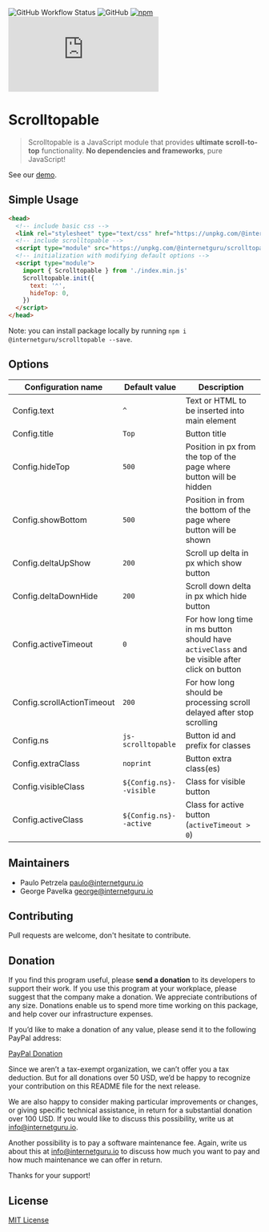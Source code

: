 
![GitHub Workflow Status](https://img.shields.io/github/workflow/status/internetguru/scrolltopable/Build)
![GitHub](https://img.shields.io/github/license/internetguru/scrolltopable)
[![npm](https://img.shields.io/npm/v/@internetguru/scrolltopable)](https://www.npmjs.com/package/@internetguru/scrolltopable)
![GitHub file size in bytes](https://img.shields.io/github/size/internetguru/scrolltopable/index.min.js?label=minified%20size)

# Scrolltopable

> Scrolltopable is a JavaScript module that provides **ultimate scroll-to-top** functionality. **No dependencies and frameworks**, pure JavaScript!

See our [demo](https://internetguru.github.io/scrolltopable/).

## Simple Usage

```html
<head>
  <!-- include basic css -->
  <link rel="stylesheet" type="text/css" href="https://unpkg.com/@internetguru/scrolltopable@latest/basic.css"/>
  <!-- include scrolltopable -->
  <script type="module" src="https://unpkg.com/@internetguru/scrolltopable@latest/index.min.js"></script>
  <!-- initialization with modifying default options -->
  <script type="module">
    import { Scrolltopable } from './index.min.js'
    Scrolltopable.init({
      text: '⌃',
      hideTop: 0,
    })
  </script>
</head>
```

Note: you can install package locally by running `npm i @internetguru/scrolltopable --save`.

## Options

|Configuration name|Default value|Description|
|------------------|-------------|-----------|
|Config.text | `^` | Text or HTML to be inserted into main element |
|Config.title | `Top` | Button title |
|Config.hideTop | `500` | Position in px from the top of the page where button will be hidden |
|Config.showBottom | `500` | Position in from the bottom of the page where button will be shown |
|Config.deltaUpShow | `200` | Scroll up delta in px which show button |
|Config.deltaDownHide | `200` | Scroll down delta in px which hide button |
|Config.activeTimeout | `0` | For how long time in ms button should have `activeClass` and be visible after click on button |
|Config.scrollActionTimeout | `200` | For how long should be processing scroll delayed after stop scrolling |
|Config.ns | `js-scrolltopable` | Button id and prefix for classes |
|Config.extraClass | `noprint` | Button extra class(es) |
|Config.visibleClass | `${Config.ns}--visible` | Class for visible button |
|Config.activeClass | `${Config.ns}--active` | Class for active button (`activeTimeout > 0`) |

## Maintainers

-  Paulo Petrzela paulo@internetguru.io
-  George Pavelka george@internetguru.io

## Contributing

Pull requests are welcome, don't hesitate to contribute.

## Donation

If you find this program useful, please **send a donation** to its developers to support their work. If you use this program at your workplace, please suggest that the company make a donation. We appreciate contributions of any size. Donations enable us to spend more time working on this package, and help cover our infrastructure expenses.

If you’d like to make a donation of any value, please send it to the following PayPal address:

[PayPal Donation](https://www.paypal.com/donate/?hosted_button_id=FVH97VVYW8NM6)

Since we aren’t a tax-exempt organization, we can’t offer you a tax deduction. But for all donations over 50 USD, we’d be happy to recognize your contribution on this README file for the next release.

We are also happy to consider making particular improvements or changes, or giving specific technical assistance, in return for a substantial donation over 100 USD. If you would like to discuss this possibility, write us at info@internetguru.io.

Another possibility is to pay a software maintenance fee. Again, write us about this at info@internetguru.io to discuss how much you want to pay and how much maintenance we can offer in return.

Thanks for your support!

## License

[MIT License](LICENSE)
